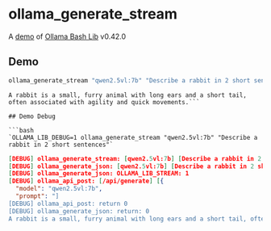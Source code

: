 # ollama_generate_stream

A [demo](../README.md#demos) of [Ollama Bash Lib](https://github.com/attogram/ollama-bash-lib) v0.42.0

## Demo

```bash
ollama_generate_stream "qwen2.5vl:7b" "Describe a rabbit in 2 short sentences"

```
```
A rabbit is a small, furry animal with long ears and a short tail, often associated with agility and quick movements.```

## Demo Debug

```bash
`OLLAMA_LIB_DEBUG=1 ollama_generate_stream "qwen2.5vl:7b" "Describe a rabbit in 2 short sentences"`

```
```json
[DEBUG] ollama_generate_stream: [qwen2.5vl:7b] [Describe a rabbit in 2 short sentences]
[DEBUG] ollama_generate_json: [qwen2.5vl:7b] [Describe a rabbit in 2 short sentences]
[DEBUG] ollama_generate_json: OLLAMA_LIB_STREAM: 1
[DEBUG] ollama_api_post: [/api/generate] [{
  "model": "qwen2.5vl:7b",
  "prompt": "]
[DEBUG] ollama_api_post: return 0
[DEBUG] ollama_generate_json: return: 0
A rabbit is a small, furry animal with long ears and a short tail, often associated with agility and quick movements.[DEBUG] ollama_generate_stream: return: 0
```
